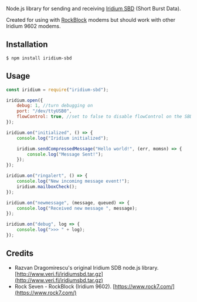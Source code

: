 Node.js library for sending and receiving [Iridium SBD](https://www.iridium.com/services/details/iridium-sbd) (Short
Burst Data).

Created for using with [RockBlock](http://www.rock7.com) modems but should work with other Iridium 9602 modems.

## Installation

```console
$ npm install iridium-sbd
```

## Usage

```javascript
const iridium = require("iridium-sbd");

iridium.open({
    debug: 1, //turn debugging on
    port: "/dev/ttyUSB0",
    flowControl: true, //set to false to disable flowControl on the SBD for 3-wire UART setups
});

iridium.on("initialized", () => {
    console.log("Iridium initialized");

    iridium.sendCompressedMessage("Hello world!", (err, momsn) => {
        console.log("Message Sent!");
    });
});

iridium.on("ringalert", () => {
    console.log("New incoming message event!");
    iridium.mailboxCheck();
});

iridium.on("newmessage", (message, queued) => {
    console.log("Received new message ", message);
});

iridium.on("debug", log => {
    console.log(">>> " + log);
});
```

## Credits

-   Razvan Dragomirescu's original Iridium SDB node.js library.
    [http://www.veri.fi/iridiumsbd.tar.gz](http://www.veri.fi/iridiumsbd.tar.gz)
-   Rock Seven - RockBlock (Iridium 9602). [https://www.rock7.com/](https://www.rock7.com/)
